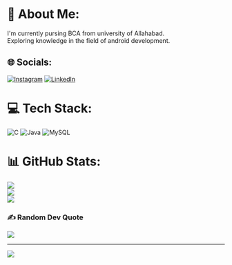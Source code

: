 # 💫 About Me:
I'm currently pursing BCA from university of Allahabad.<br>Exploring knowledge in the field of android development.  <br>


## 🌐 Socials:
[![Instagram](https://img.shields.io/badge/Instagram-%23E4405F.svg?logo=Instagram&logoColor=white)](https://instagram.com/r0hit_2.0) [![LinkedIn](https://img.shields.io/badge/LinkedIn-%230077B5.svg?logo=linkedin&logoColor=white)](https://linkedin.com/in/https://www.linkedin.com/in/kumar-rohit-8b7aa4251) 

# 💻 Tech Stack:
![C](https://img.shields.io/badge/c-%2300599C.svg?style=for-the-badge&logo=c&logoColor=white) ![Java](https://img.shields.io/badge/java-%23ED8B00.svg?style=for-the-badge&logo=java&logoColor=white)  ![MySQL](https://img.shields.io/badge/mysql-%2300f.svg?style=for-the-badge&logo=mysql&logoColor=white)
# 📊 GitHub Stats:
![](https://github-readme-stats.vercel.app/api?username=ro-hit-45&theme=vue-dark&hide_border=false&include_all_commits=false&count_private=false)<br/>
![](https://github-readme-streak-stats.herokuapp.com/?user=ro-hit-45&theme=vue-dark&hide_border=false)<br/>
![](https://github-readme-stats.vercel.app/api/top-langs/?username=ro-hit-45&theme=vue-dark&hide_border=false&include_all_commits=false&count_private=false&layout=compact)

### ✍️ Random Dev Quote
![](https://quotes-github-readme.vercel.app/api?type=vetical&theme=light)

---
[![](https://visitcount.itsvg.in/api?id=ro-hit-45&icon=0&color=0)](https://visitcount.itsvg.in)

<!-- Proudly created with GPRM ( https://gprm.itsvg.in ) -->
